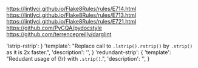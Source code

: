 https://lintlyci.github.io/Flake8Rules/rules/E714.html
https://lintlyci.github.io/Flake8Rules/rules/E713.html
https://lintlyci.github.io/Flake8Rules/rules/E721.html
https://github.com/PyCQA/pydocstyle
https://github.com/terrencepreilly/darglint

'lstrip-rstrip': }
    'template': "Replace call to `.lstrip().rstrip()` by `.strip()` as it is 2x faster.",
    'description': '',
}
'redundant-strip': {
    'template': "Redudant usage of {!r} with `.strip()`.",
    'description': '',
}
